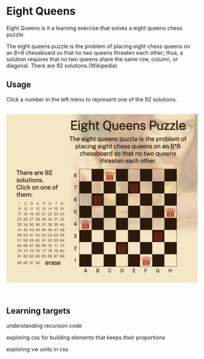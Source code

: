 # Eight Queens

Eight Queens is it a learning exercise that solves a eight queens chess puzzle.

The eight queens puzzle is the problem of placing eight chess queens on an 8×8 chessboard so that no two queens threaten each other; thus, a solution requires that no two queens share the same row, column, or diagonal. There are 92 solutions.(Wikipedia)

## Usage

Click a number in the left menu to represent one of the 92 solutions.
![Preview](/pages/img/queen-preview.jpeg)

## Learning targets

understanding recursion code

exploring css for building elements that keeps their proportions

exploring vw units in css


 